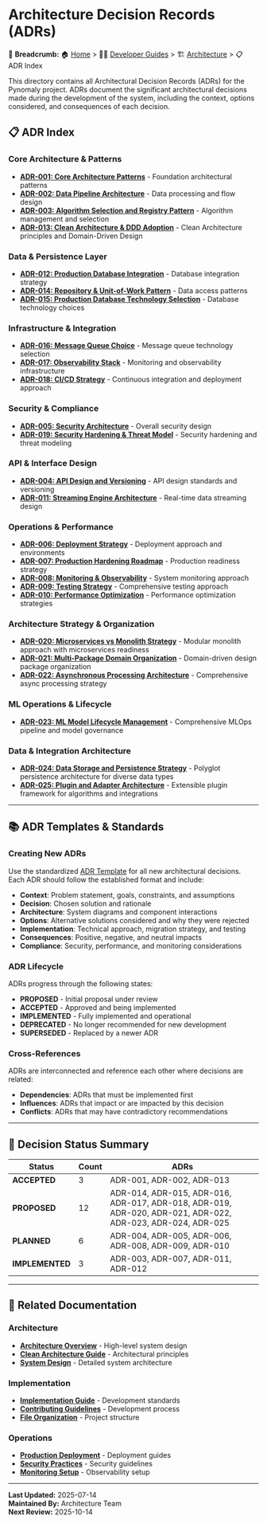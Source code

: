# Architecture Decision Records (ADRs)

🍞 **Breadcrumb:** 🏠 [Home](../../../index.md) > 👨‍💻 [Developer Guides](../../README.md) > 🏗️ [Architecture](../README.md) > 📋 ADR Index

This directory contains all Architectural Decision Records (ADRs) for the Pynomaly project. ADRs document the significant architectural decisions made during the development of the system, including the context, options considered, and consequences of each decision.

## 📋 ADR Index

### **Core Architecture & Patterns**

- **[ADR-001: Core Architecture Patterns](ADR-001-core-architecture-patterns.md)** - Foundation architectural patterns
- **[ADR-002: Data Pipeline Architecture](ADR-002-data-pipeline-architecture.md)** - Data processing and flow design
- **[ADR-003: Algorithm Selection and Registry Pattern](ADR-003.md)** - Algorithm management and selection
- **[ADR-013: Clean Architecture & DDD Adoption](ADR-013-clean-architecture-ddd-adoption.md)** - Clean Architecture principles and Domain-Driven Design

### **Data & Persistence Layer**

- **[ADR-012: Production Database Integration](ADR-012-production-database-integration.md)** - Database integration strategy
- **[ADR-014: Repository & Unit-of-Work Pattern](ADR-014-repository-unit-of-work-pattern.md)** - Data access patterns
- **[ADR-015: Production Database Technology Selection](ADR-015-production-database-technology-selection.md)** - Database technology choices

### **Infrastructure & Integration**

- **[ADR-016: Message Queue Choice](ADR-016-message-queue-choice.md)** - Message queue technology selection
- **[ADR-017: Observability Stack](ADR-017-observability-stack.md)** - Monitoring and observability infrastructure
- **[ADR-018: CI/CD Strategy](ADR-018-cicd-strategy.md)** - Continuous integration and deployment approach

### **Security & Compliance**

- **[ADR-005: Security Architecture](ADR-005-security-architecture.md)** - Overall security design
- **[ADR-019: Security Hardening & Threat Model](ADR-019-security-hardening-threat-model.md)** - Security hardening and threat modeling

### **API & Interface Design**

- **[ADR-004: API Design and Versioning](ADR-004-api-design-and-versioning.md)** - API design standards and versioning
- **[ADR-011: Streaming Engine Architecture](ADR-011-streaming-engine-architecture.md)** - Real-time data streaming design

### **Operations & Performance**

- **[ADR-006: Deployment Strategy](ADR-006-deployment-strategy.md)** - Deployment approach and environments
- **[ADR-007: Production Hardening Roadmap](ADR-007-production-hardening-roadmap.md)** - Production readiness strategy
- **[ADR-008: Monitoring & Observability](ADR-008-monitoring-observability.md)** - System monitoring approach
- **[ADR-009: Testing Strategy](ADR-009-testing-strategy.md)** - Comprehensive testing approach
- **[ADR-010: Performance Optimization](ADR-010-performance-optimization.md)** - Performance optimization strategies

### **Architecture Strategy & Organization**

- **[ADR-020: Microservices vs Monolith Strategy](ADR-020-microservices-vs-monolith-strategy.md)** - Modular monolith approach with microservices readiness
- **[ADR-021: Multi-Package Domain Organization](ADR-021-multi-package-domain-organization.md)** - Domain-driven design package organization
- **[ADR-022: Asynchronous Processing Architecture](ADR-022-asynchronous-processing-architecture.md)** - Comprehensive async processing strategy

### **ML Operations & Lifecycle**

- **[ADR-023: ML Model Lifecycle Management](ADR-023-ml-model-lifecycle-management.md)** - Comprehensive MLOps pipeline and model governance

### **Data & Integration Architecture**

- **[ADR-024: Data Storage and Persistence Strategy](ADR-024-data-storage-persistence-strategy.md)** - Polyglot persistence architecture for diverse data types
- **[ADR-025: Plugin and Adapter Architecture](ADR-025-plugin-adapter-architecture.md)** - Extensible plugin framework for algorithms and integrations

---

## 📚 ADR Templates & Standards

### **Creating New ADRs**

Use the standardized [ADR Template](adr-template.md) for all new architectural decisions. Each ADR should follow the established format and include:

- **Context**: Problem statement, goals, constraints, and assumptions
- **Decision**: Chosen solution and rationale
- **Architecture**: System diagrams and component interactions
- **Options**: Alternative solutions considered and why they were rejected
- **Implementation**: Technical approach, migration strategy, and testing
- **Consequences**: Positive, negative, and neutral impacts
- **Compliance**: Security, performance, and monitoring considerations

### **ADR Lifecycle**

ADRs progress through the following states:

- **PROPOSED** - Initial proposal under review
- **ACCEPTED** - Approved and being implemented
- **IMPLEMENTED** - Fully implemented and operational
- **DEPRECATED** - No longer recommended for new development
- **SUPERSEDED** - Replaced by a newer ADR

### **Cross-References**

ADRs are interconnected and reference each other where decisions are related:

- **Dependencies**: ADRs that must be implemented first
- **Influences**: ADRs that impact or are impacted by this decision
- **Conflicts**: ADRs that may have contradictory recommendations

---

## 🎯 Decision Status Summary

| Status | Count | ADRs |
|--------|-------|------|
| **ACCEPTED** | 3 | ADR-001, ADR-002, ADR-013 |
| **PROPOSED** | 12 | ADR-014, ADR-015, ADR-016, ADR-017, ADR-018, ADR-019, ADR-020, ADR-021, ADR-022, ADR-023, ADR-024, ADR-025 |
| **PLANNED** | 6 | ADR-004, ADR-005, ADR-006, ADR-008, ADR-009, ADR-010 |
| **IMPLEMENTED** | 3 | ADR-003, ADR-007, ADR-011, ADR-012 |

---

## 🔗 Related Documentation

### **Architecture**

- **[Architecture Overview](../overview.md)** - High-level system design
- **[Clean Architecture Guide](../overview.md)** - Architectural principles
- **[System Design](../overview.md)** - Detailed system architecture

### **Implementation**

- **[Implementation Guide](../../contributing/IMPLEMENTATION_GUIDE.md)** - Development standards
- **[Contributing Guidelines](../../contributing/CONTRIBUTING.md)** - Development process
- **[File Organization](../../contributing/FILE_ORGANIZATION_STANDARDS.md)** - Project structure

### **Operations**

- **[Production Deployment](../../../deployment/README.md)** - Deployment guides
- **[Security Practices](../../../security/README.md)** - Security guidelines
- **[Monitoring Setup](../../../user-guides/basic-usage/monitoring.md)** - Observability setup

---

**Last Updated:** 2025-07-14  
**Maintained By:** Architecture Team  
**Next Review:** 2025-10-14

